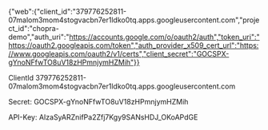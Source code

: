 {"web":{"client_id":"379776252811-07malom3mom4stogvacbn7er1ldko0tq.apps.googleusercontent.com","project_id":"chopra-demo","auth_uri":"https://accounts.google.com/o/oauth2/auth","token_uri":"https://oauth2.googleapis.com/token","auth_provider_x509_cert_url":"https://www.googleapis.com/oauth2/v1/certs","client_secret":"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"}}

ClientId 379776252811-07malom3mom4stogvacbn7er1ldko0tq.apps.googleusercontent.com



Secret: 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



API-Key: AIzaSyARZnifPa2Zfj7Kgy9SANsHDJ_OKoAPdGE
